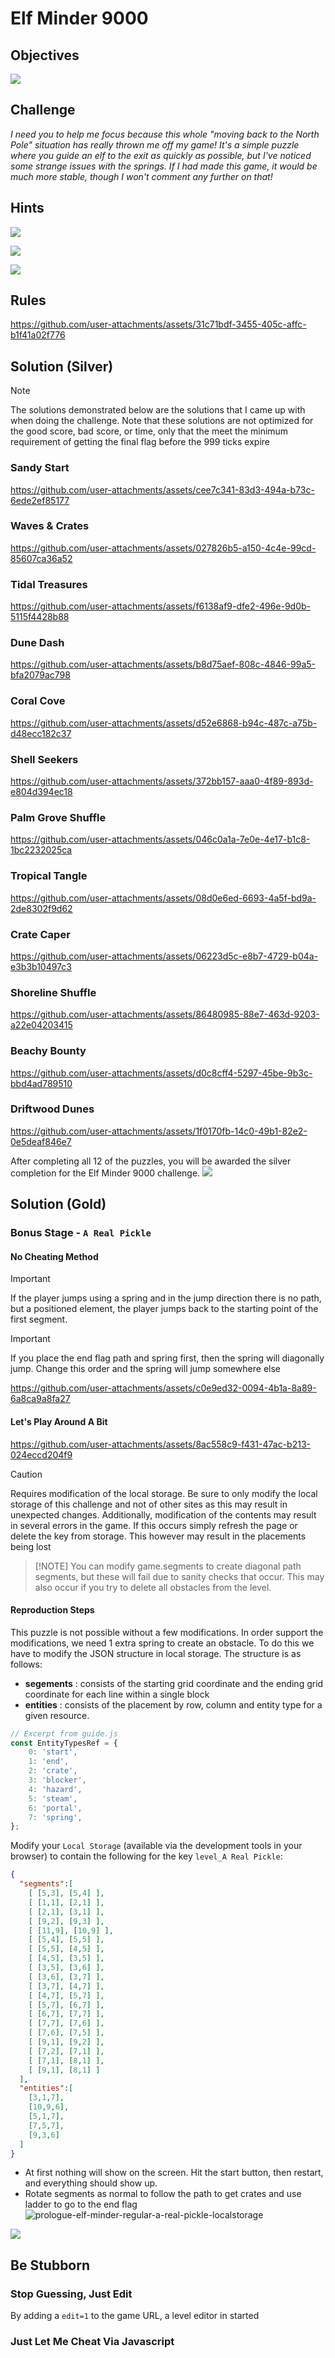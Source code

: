 # Elf Minder 9000

## Objectives
![](../../../Assets/images/prologue/elf-minder/prologue-elf-minder-objective.png)

## Challenge
_I need you to help me focus because this whole "moving back to the North Pole" situation has really thrown me off my 
game! It's a simple puzzle where you guide an elf to the exit as quickly as possible, but I've noticed some strange
issues with the springs. If I had made this game, it would be much more stable, though I won't comment any further on 
that!_

## Hints

![](../../../Assets/images/prologue/elf-minder/prologue-elf-minder-hint-resuable-paths.png)

![](../../../Assets/images/prologue/elf-minder/prologue-elf-minder-hint-read-the-docs.png)

![](../../../Assets/images/prologue/elf-minder/prologue-elf-minder-hint-todo.png)

## Rules
https://github.com/user-attachments/assets/31c71bdf-3455-405c-affc-b1f41a02f776

## Solution (Silver)
> [!NOTE] 
> The solutions demonstrated below are the solutions that I came up with when doing the challenge. Note that these solutions
are not optimized for the good score, bad score, or time, only that the meet the minimum requirement of getting the final
flag before the 999 ticks expire

### Sandy Start
https://github.com/user-attachments/assets/cee7c341-83d3-494a-b73c-6ede2ef85177

### Waves & Crates
https://github.com/user-attachments/assets/027826b5-a150-4c4e-99cd-85607ca36a52

### Tidal Treasures
https://github.com/user-attachments/assets/f6138af9-dfe2-496e-9d0b-5115f4428b88

### Dune Dash
https://github.com/user-attachments/assets/b8d75aef-808c-4846-99a5-bfa2079ac798

### Coral Cove
https://github.com/user-attachments/assets/d52e6868-b94c-487c-a75b-d48ecc182c37

### Shell Seekers
https://github.com/user-attachments/assets/372bb157-aaa0-4f89-893d-e804d394ec18

### Palm Grove Shuffle
https://github.com/user-attachments/assets/046c0a1a-7e0e-4e17-b1c8-1bc2232025ca

### Tropical Tangle
https://github.com/user-attachments/assets/08d0e6ed-6693-4a5f-bd9a-2de8302f9d62

### Crate Caper
https://github.com/user-attachments/assets/06223d5c-e8b7-4729-b04a-e3b3b10497c3

### Shoreline Shuffle
https://github.com/user-attachments/assets/86480985-88e7-463d-9203-a22e04203415

### Beachy Bounty
https://github.com/user-attachments/assets/d0c8cff4-5297-45be-9b3c-bbd4ad789510

### Driftwood Dunes
https://github.com/user-attachments/assets/1f0170fb-14c0-49b1-82e2-0e5deaf846e7

After completing all 12 of the puzzles, you will be awarded the silver completion for the Elf Minder 9000 challenge.
![](../../../Assets/images/prologue/elf-minder/prologue-elf-minder-silver-achievement.png)

## Solution (Gold)

### Bonus Stage - `A Real Pickle`

#### No Cheating Method
> [!IMPORTANT]
> If the player jumps using a spring and in the jump direction there is no path, but a positioned element, the player
> jumps back to the starting point of the first segment.

> [!IMPORTANT]
> If you place the end flag path and spring first, then the spring will diagonally jump. Change this order and the spring
> will jump somewhere else

https://github.com/user-attachments/assets/c0e9ed32-0094-4b1a-8a89-6a8ca9a8fa27

#### Let's Play Around A Bit
https://github.com/user-attachments/assets/8ac558c9-f431-47ac-b213-024eccd204f9

> [!CAUTION]
> Requires modification of the local storage. Be sure to only modify the local storage of this challenge and not of other
> sites as this may result in unexpected changes. Additionally, modification of the contents may result in several errors
> in the game. If this occurs simply refresh the page or delete the key from storage. This however may result in the 
> placements being lost

> [!NOTE] You can modify game.segments to create diagonal path segments, but these will fail due to sanity checks that
> occur. This may also occur if you try to delete all obstacles from the level.

#### Reproduction Steps
This puzzle is not possible without a few modifications. In order support the modifications, we need 1 extra spring to 
create an obstacle. To do this we have to modify the JSON structure in local storage. The structure is as follows:
- **segements** : consists of the starting grid coordinate and the ending grid coordinate for each line within a single
block
- **entities** : consists of the placement by row, column and entity type for a given resource. 

```javascript
// Excerpt from guide.js
const EntityTypesRef = {
    0: 'start',
    1: 'end',
    2: 'crate',
    3: 'blocker',
    4: 'hazard',
    5: 'steam',
    6: 'portal',
    7: 'spring',
};

```

Modify your `Local Storage` (available via the development tools in your browser) to contain the following for the key 
`level_A Real Pickle`:
```json
{
  "segments":[
    [ [5,3], [5,4] ],
    [ [1,1], [2,1] ],
    [ [2,1], [3,1] ],
    [ [9,2], [9,3] ],
    [ [11,9], [10,9] ],
    [ [5,4], [5,5] ],
    [ [5,5], [4,5] ],
    [ [4,5], [3,5] ],
    [ [3,5], [3,6] ],
    [ [3,6], [3,7] ],
    [ [3,7], [4,7] ],
    [ [4,7], [5,7] ],
    [ [5,7], [6,7] ],
    [ [6,7], [7,7] ],
    [ [7,7], [7,6] ],
    [ [7,6], [7,5] ],
    [ [9,1], [9,2] ],
    [ [7,2], [7,1] ],
    [ [7,1], [8,1] ],
    [ [9,1], [8,1] ]
  ],
  "entities":[
    [3,1,7],
    [10,9,6],
    [5,1,7],
    [7,5,7],
    [9,3,6]
  ]
}
```
- At first nothing will show on the screen. Hit the start button, then restart, and everything should show up.
- Rotate segments as normal to follow the path to get crates and use ladder to go to the end flag
  ![prologue-elf-minder-regular-a-real-pickle-localstorage](../../../Assets/images/prologue/elf-minder/prologue-elf-minder-regular-a-real-pickle-localstorage.png)

![](../../../Assets/images/prologue/elf-minder/prologue-elf-minder-gold-achievement.png)

## Be Stubborn

### Stop Guessing, Just Edit
By adding a `edit=1` to the game URL, a level editor in started

### Just Let Me Cheat Via Javascript
